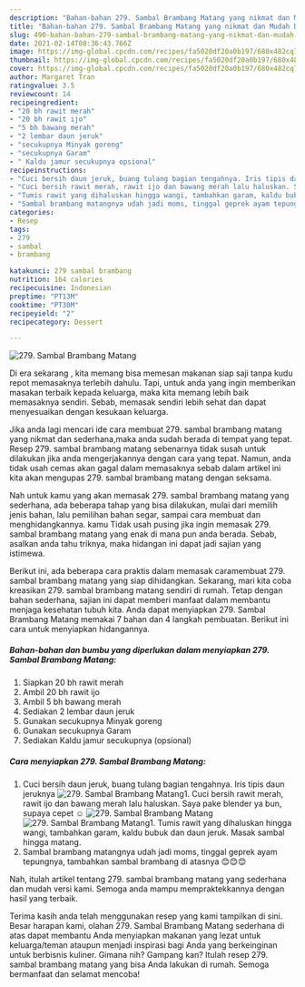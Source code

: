 ```yaml
---
description: "Bahan-bahan 279. Sambal Brambang Matang yang nikmat dan Mudah Dibuat"
title: "Bahan-bahan 279. Sambal Brambang Matang yang nikmat dan Mudah Dibuat"
slug: 490-bahan-bahan-279-sambal-brambang-matang-yang-nikmat-dan-mudah-dibuat
date: 2021-02-14T08:36:43.766Z
image: https://img-global.cpcdn.com/recipes/fa5020df20a0b197/680x482cq70/279-sambal-brambang-matang-foto-resep-utama.jpg
thumbnail: https://img-global.cpcdn.com/recipes/fa5020df20a0b197/680x482cq70/279-sambal-brambang-matang-foto-resep-utama.jpg
cover: https://img-global.cpcdn.com/recipes/fa5020df20a0b197/680x482cq70/279-sambal-brambang-matang-foto-resep-utama.jpg
author: Margaret Tran
ratingvalue: 3.5
reviewcount: 14
recipeingredient:
- "20 bh rawit merah"
- "20 bh rawit ijo"
- "5 bh bawang merah"
- "2 lembar daun jeruk"
- "secukupnya Minyak goreng"
- "secukupnya Garam"
- " Kaldu jamur secukupnya opsional"
recipeinstructions:
- "Cuci bersih daun jeruk, buang tulang bagian tengahnya. Iris tipis daun jeruknya"
- "Cuci bersih rawit merah, rawit ijo dan bawang merah lalu haluskan. Saya pake blender ya bun, supaya cepet ☺"
- "Tumis rawit yang dihaluskan hingga wangi, tambahkan garam, kaldu bubuk dan daun jeruk. Masak sambal hingga matang."
- "Sambal brambang matangnya udah jadi moms, tinggal geprek ayam tepungnya, tambahkan sambal brambang di atasnya 😊😊😊"
categories:
- Resep
tags:
- 279
- sambal
- brambang

katakunci: 279 sambal brambang 
nutrition: 164 calories
recipecuisine: Indonesian
preptime: "PT13M"
cooktime: "PT30M"
recipeyield: "2"
recipecategory: Dessert

---
```



![279. Sambal Brambang Matang](https://img-global.cpcdn.com/recipes/fa5020df20a0b197/680x482cq70/279-sambal-brambang-matang-foto-resep-utama.jpg)

Di era  sekarang , kita memang bisa memesan makanan siap saji tanpa kudu repot memasaknya terlebih dahulu. Tapi, untuk anda yang ingin memberikan masakan terbaik kepada keluarga, maka kita memang lebih baik memasaknya sendiri. Sebab, memasak sendiri lebih sehat dan dapat menyesuaikan dengan kesukaan keluarga.

Jika anda lagi mencari ide cara membuat 279. sambal brambang matang yang nikmat dan sederhana,maka anda sudah berada di tempat yang tepat. Resep 279. sambal brambang matang  sebenarnya tidak susah untuk dilakukan jika anda mengerjakannya dengan cara yang tepat. Namun, anda tidak usah cemas akan gagal dalam memasaknya 
sebab dalam artikel ini kita akan mengupas 279. sambal brambang matang dengan seksama.  



Nah untuk kamu yang akan memasak 279. sambal brambang matang yang sederhana, ada beberapa tahap yang bisa dilakukan, mulai dari memilih jenis bahan, lalu pemilihan bahan segar, sampai cara membuat dan menghidangkannya. kamu Tidak usah pusing jika ingin memasak 279. sambal brambang matang yang enak di mana pun anda berada. Sebab, asalkan anda  tahu triknya, maka hidangan ini dapat jadi sajian yang istimewa.

Berikut ini, ada beberapa cara praktis  dalam memasak caramembuat 279. sambal brambang matang yang siap dihidangkan. Sekarang, mari kita coba kreasikan 279. sambal brambang matang sendiri di rumah. Tetap dengan bahan sederhana, sajian ini dapat memberi manfaat dalam membantu menjaga kesehatan tubuh kita. Anda dapat menyiapkan 279. Sambal Brambang Matang memakai 7 bahan dan 4 langkah pembuatan. Berikut ini cara untuk menyiapkan hidangannya.

<!--inarticleads1-->

##### Bahan-bahan dan bumbu yang diperlukan dalam menyiapkan 279. Sambal Brambang Matang:

1. Siapkan 20 bh rawit merah
1. Ambil 20 bh rawit ijo
1. Ambil 5 bh bawang merah
1. Sediakan 2 lembar daun jeruk
1. Gunakan secukupnya Minyak goreng
1. Gunakan secukupnya Garam
1. Sediakan  Kaldu jamur secukupnya (opsional)




<!--inarticleads2-->

##### Cara menyiapkan 279. Sambal Brambang Matang:

1. Cuci bersih daun jeruk, buang tulang bagian tengahnya. Iris tipis daun jeruknya
<img src="https://img-global.cpcdn.com/steps/2fd092c02d15b43e/160x128cq70/279-sambal-brambang-matang-langkah-memasak-1-foto.jpg" alt="279. Sambal Brambang Matang">1. Cuci bersih rawit merah, rawit ijo dan bawang merah lalu haluskan. Saya pake blender ya bun, supaya cepet ☺
<img src="https://img-global.cpcdn.com/steps/029fb8fd7e322948/160x128cq70/279-sambal-brambang-matang-langkah-memasak-2-foto.jpg" alt="279. Sambal Brambang Matang"><img src="https://img-global.cpcdn.com/steps/d0404eb2122404c6/160x128cq70/279-sambal-brambang-matang-langkah-memasak-2-foto.jpg" alt="279. Sambal Brambang Matang">1. Tumis rawit yang dihaluskan hingga wangi, tambahkan garam, kaldu bubuk dan daun jeruk. Masak sambal hingga matang.
1. Sambal brambang matangnya udah jadi moms, tinggal geprek ayam tepungnya, tambahkan sambal brambang di atasnya 😊😊😊




Nah, itulah artikel tentang  279. sambal brambang matang  yang sederhana dan mudah versi kami. Semoga anda mampu mempraktekkannya dengan hasil yang terbaik. 

Terima kasih anda telah menggunakan resep yang kami tampilkan di sini. Besar harapan kami, olahan  279. Sambal Brambang Matang sederhana di atas dapat membantu Anda menyiapkan makanan yang lezat untuk keluarga/teman ataupun menjadi inspirasi bagi Anda yang berkeinginan untuk berbisnis kuliner. Gimana nih? Gampang kan? Itulah resep 279. sambal brambang matang yang bisa Anda lakukan di rumah. Semoga bermanfaat dan selamat mencoba!

